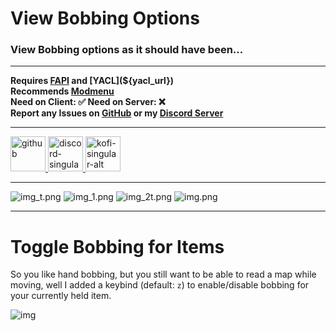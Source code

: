 # View Bobbing Options
### View Bobbing options as it should have been...

___

**Requires [FAPI](${fabric_api_url}) and [YACL](${yacl_url})**\
**Recommends [Modmenu](${modmenu_url})**\
**Need on Client: ✅  Need on Server: ❌**\
**Report any Issues on [GitHub](https://github.com/GravityCY/ViewBobbingOptions/issues) or my [Discord Server](https://discord.gg/7AszMrEEjt)**

___

<a href="https://github.com/GravityCY/ViewBobbingOptions" target="_blank">
    <img alt="github" height="56" src="https://cdn.jsdelivr.net/npm/@intergrav/devins-badges@3/assets/cozy/available/github_vector.svg">
</a>

<a href="https://discord.gg/7AszMrEEjt" target="_blank">
    <img alt="discord-singular" height="56" src="https://cdn.jsdelivr.net/npm/@intergrav/devins-badges@3/assets/cozy/social/discord-singular_vector.svg">
</a>

<a href="https://ko-fi.com/gravityio" target="_blank">
    <img alt="kofi-singular-alt" height="56" src="https://cdn.jsdelivr.net/npm/@intergrav/devins-badges@3/assets/cozy/donate/kofi-singular-alt_vector.svg">
</a>

___

![img_t.png](https://i.imgur.com/Xtlsr9M.png)
![img_1.png](https://i.imgur.com/9IHBZJf.png)
![img_2t.png](https://i.imgur.com/RwTroJs.png)
![img.png](https://i.imgur.com/WmMJNat.png)

___

# Toggle Bobbing for Items
So you like hand bobbing, but you still want to be able to read 
a map while moving, well I added a keybind (default: `z`) to enable/disable bobbing for your currently held item.

![img](https://i.ibb.co/HN7VrDF/ezgif-com-optimize.gif)
